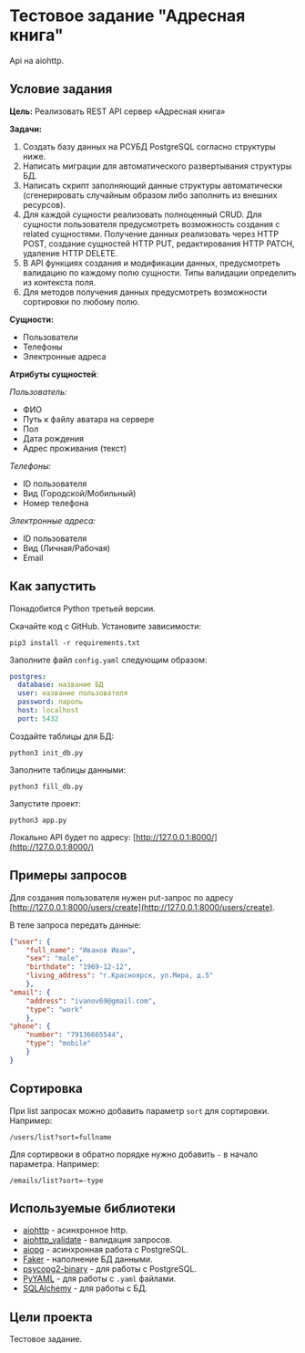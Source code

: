 # Тестовое задание "Адресная книга"

Api на aiohttp.


## Условие задания

**Цель:** Реализовать REST API сервер «Адресная книга»

**Задачи:**
1)   Создать базу данных на РСУБД PostgreSQL согласно структуры ниже.
2)   Написать миграции для автоматического развертывания структуры БД.
3)   Написать скрипт заполняющий данные структуры автоматически
(сгенерировать случайным образом либо заполнить из внешних ресурсов).
4)   Для каждой сущности реализовать полноценный CRUD. 
Для сущности пользователя предусмотреть возможность создания с related сущностями. 
Получение данных реализовать через HTTP POST, создание сущностей HTTP PUT, 
редактирования HTTP PATCH, удаление HTTP DELETE.
5)   В API функциях создания и модификации данных, предусмотреть валидацию по каждому полю сущности. 
Типы валидации определить из контекста поля.
6)   Для методов получения данных предусмотреть возможности сортировки по любому полю.

**Сущности:**
* Пользователи
* Телефоны
* Электронные адреса

**Атрибуты сущностей**:

_Пользователь:_
* ФИО
* Путь к файлу аватара на сервере
* Пол
* Дата рождения
* Адрес проживания (текст)

_Телефоны:_
* ID пользователя
* Вид (Городской/Мобильный)
* Номер телефона

_Электронные адреса:_
* ID пользователя
* Вид (Личная/Рабочая)
* Email


## Как запустить

Понадобится Python третьей версии.

Скачайте код с GitHub. Установите зависимости:

`pip3 install -r requirements.txt`

Заполните файл `config.yaml` следующим образом:

```yaml
postgres:
  database: название БД
  user: название пользователя
  password: пароль
  host: localhost
  port: 5432
```

Создайте таблицы для БД:

`python3 init_db.py`

Заполните таблицы данными:

`python3 fill_db.py`

Запустите проект:

`python3 app.py`

Локально API будет по адресу: [http://127.0.0.1:8000/](http://127.0.0.1:8000/) 


## Примеры запросов

Для создания пользователя нужен put-запрос по адресу 
[http://127.0.0.1:8000/users/create](http://127.0.0.1:8000/users/create).

В теле запроса передать данные:

```json
{"user": {
    "full_name": "Иванов Иван",
    "sex": "male",
    "birthdate": "1969-12-12",
    "living_address": "г.Красноярск, ул.Мира, д.5"
    },
"email": {
    "address": "ivanov69@gmail.com",
    "type": "work"
    },
"phone": {
    "number": "79136665544",
    "type": "mobile"
    }
}
```


## Сортировка

При list запросах можно добавить параметр `sort` для сортировки. Например:

 `/users/list?sort=fullname`

Для сортирвоки в обратно порядке нужно добавить `-` в начало параметра. Например:

`/emails/list?sort=-type`


## Используемые библиотеки

* [aiohttp](https://pypi.org/project/aiohttp/) - асинхронное http.
* [aiohttp_validate](https://pypi.org/project/aiohttp_validate/) - валидация запросов.
* [aiopg](https://pypi.org/project/aiopg/) - асинхронная работа с PostgreSQL.
* [Faker](https://pypi.org/project/Faker/) - наполнение БД данными.
* [psycopg2-binary](https://pypi.org/project/psycopg2-binary/) - для работы с PostgreSQL.
* [PyYAML](https://pypi.org/project/PyYAML/) - для работы с `.yaml` файлами.
* [SQLAlchemy](https://pypi.org/project/SQLAlchemy/) - для работы с БД.


## Цели проекта

Тестовое задание.

